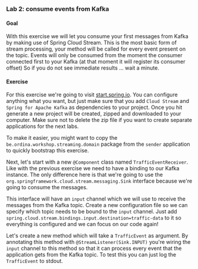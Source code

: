 ### Lab 2: consume events from Kafka
#### Goal
With this exercise we will let you consume your first messages from Kafka by making use of Spring Cloud Stream.
This is the most basic form of stream processing, your method will be called for every event present on the topic.
Events will only be consumed from the moment the consumer connected first to your Kafka (at that moment it will register its consumer offset)
So if you do not see immediate results ... wait a minute.

#### Exercise

For this exercise we're going to visit <a href="https://start.spring.io" target="_blank">start.spring.io</a>.
You can configure anything what you want, but just make sure that you add `Cloud Stream` and `Spring for Apache Kafka` as dependencies to your project.
Once you hit generate a new project will be created, zipped and downloaded to your computer.
Make sure not to delete the zip file if you want to create separate applications for the next labs.

To make it easier, you might want to copy the `be.ordina.workshop.streaming.domain` package from the `sender` application to quickly bootstrap this exercise.

Next, let's start with a new `@Component` class named `TrafficEventReceiver`.
Like with the previous exercise we need to have a binding to our Kafka instance.
The only difference here is that we're going to use the `org.springframework.cloud.stream.messaging.Sink` interface because we're going to consume the messages.

This interface will have an `input` channel which we will use to receive the messages from the Kafka topic.
Create a new configuration file so we can specify which topic needs to be bound to the `input` channel.
Just add `spring.cloud.stream.bindings.input.destination=traffic-data` to it so everything is configured and we can focus on our code again!

Let's create a new method which will take a `TrafficEvent` as argument.
By annotating this method with `@StreamListener(Sink.INPUT)` you're wiring the `input` channel to this method so that it can process every event that the application gets from the Kafka topic.
To test this you can just log the `TrafficEvent` to stdout.
